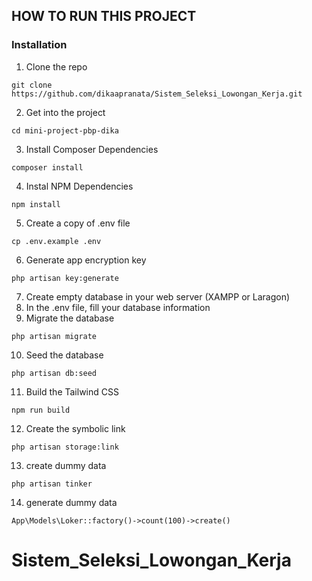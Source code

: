 ## HOW TO RUN THIS PROJECT

### Installation

1. Clone the repo
```
git clone https://github.com/dikaapranata/Sistem_Seleksi_Lowongan_Kerja.git
```
2. Get into the project
```
cd mini-project-pbp-dika
```
3. Install Composer Dependencies
```
composer install
```
4. Instal NPM Dependencies
```
npm install
```
5. Create a copy of .env file
```
cp .env.example .env
```
6. Generate app encryption key
```
php artisan key:generate
```
7. Create empty database in your web server (XAMPP or Laragon)
8. In the .env file, fill your database information
9. Migrate the database
```
php artisan migrate
```
10. Seed the database
```
php artisan db:seed
```
11. Build the Tailwind CSS
```
npm run build
```
12. Create the symbolic link
```
php artisan storage:link
```
13. create dummy data
```
php artisan tinker
```
14. generate dummy data
```
App\Models\Loker::factory()->count(100)->create()
```
# Sistem_Seleksi_Lowongan_Kerja
